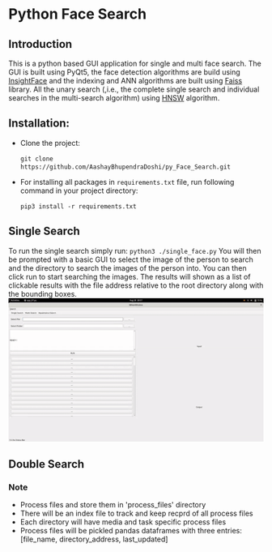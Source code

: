 # Python Face Search
## Introduction
This is a python based GUI application for single and multi face search. The GUI is built using PyQt5, the face detection algorithms are build using [InsightFace](https://github.com/deepinsight/insightface/tree/master/python-package) and the indexing and ANN algorithms are built using  [Faiss](https://github.com/facebookresearch/faiss) library. All the unary search (,i.e., the complete single search and individual searches in the multi-search algorithm) using [HNSW](https://arxiv.org/abs/1603.09320) algorithm.

## Installation:

* Clone the project:

    ```
    git clone https://github.com/AashayBhupendraDoshi/py_Face_Search.git

    ```

* For installing all packages in `requirements.txt` file, run following command in your project directory:
    ```
    pip3 install -r requirements.txt
    ```
## Single Search
To run the single search simply run:
    ```
    python3 ./single_face.py
    ```
You will then be prompted with a basic GUI to select the image of the person to search and the directory to search the images of the person into.
You can then click run to start searching  the images. The results will shown as a list of clickable results with the file address relative to the root directory along with the bounding boxes.
![](https://github.com/AashayBhupendraDoshi/py_Face_Search/blob/main/images/single.gif)
## Double Search
### Note
- Process files and store them in 'process_files' directory
- There will be an index file to track and keep recprd of all process files
- Each directory will have media and task specific process files
- Process files will be pickled pandas dataframes with three entries: [file_name, directory_address, last_updated]
